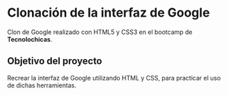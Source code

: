 # Clonación de la interfaz de Google
Clon de Google realizado con HTML5 y CSS3 en el bootcamp de **Tecnolochicas**.

## Objetivo del proyecto
Recrear la interfaz de Google utilizando HTML y CSS, para practicar el uso de dichas herramientas.
